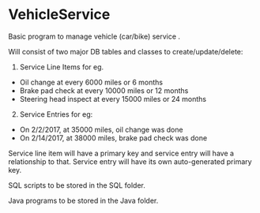 # VehicleService

Basic program to manage vehicle (car/bike) service .

Will consist of two major DB tables and classes to create/update/delete:

1. Service Line Items for eg.
  - Oil change at every 6000 miles or 6 months
  - Brake pad check at every 10000 miles or 12 months
  - Steering head inspect at every 15000 miles or 24 months

2. Service Entries for eg:
  - On 2/2/2017, at 35000 miles, oil change was done
  - On 2/14/2017, at 38000 miles, brake pad check was done

Service line item will have a primary key and service entry will have a relationship to that. Service entry will have its own auto-generated primary key.

SQL scripts to be stored in the SQL folder.

Java programs to be stored in the Java folder.
